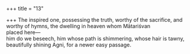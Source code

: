 +++
title = "13"

+++
The inspired one, possessing the truth, worthy of the sacrifice, and  worthy of hymns, the dwelling in heaven whom Mātariśvan  
placed here—  
him do we beseech, him whose path is shimmering, whose hair is tawny,  beautifully shining Agni, for a newer easy passage.  